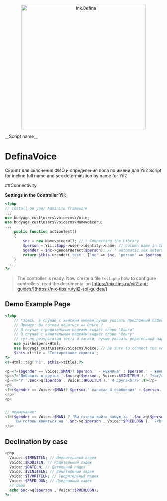 <p align="center">
    <a href="https://defina.ru/" target="_blank">
        <img src="https://defina.ru/img/apple-touch-icon-57x57.png" width="400" alt="Ink.Defina" />
    </a>
</p>
__Script name__

# DefinaVoice

Скрипт для склонения ФИО и определения пола по имени для Yii2
Script for incline full name and sex determination by name for Yii2

##Connectivity

**Settings in the Controller Yii:**

```php
<?php
// Install on your AdminLTE framework
...
use budyaga_cust\users\voicecms\Voice;
use budyaga_cust\users\voicecms\Namevoiceru;
...
    public function actionTest()
    {
        $nc = new Namevoiceru(); // ! Connecting the Library
        $person = Yii::$app->user->identity->name; // Column name in the database [name]
        $gender = $nc->genderDetect($person); // ! automatic sex determination by name
        return $this->render('test', ['nc' => $nc, 'person' => $person, 'gender' => $gender]);
    }
  ...
?>
```
> The controller is ready. Now create a file `test.php`
> how to configure controllers, read the documentation [https://nix-tips.ru/yii2-api-guides/](https://nix-tips.ru/yii2-api-guides/)

## Demo Example Page

```php
<?php
    // *здесь, в случае с женским именем лучше указать предложный падеж, другие падежи склоняют не правильно это предложение
    // Пример: Вы готовы жениться на Ольге ?
    // В случае с родительным падежом выдаёт слово "Ольги"
    // В случае с винительным падежём выдаёт слово "Ольгу"
    // тут по результатам теста и логики, лучше указать родительный падеж
    use yii\helpers\Html;
    use budyaga_cust\users\voicecms\Voice; // Be sure to connect the voice library
    $this->title = 'Тестирование скрипта';
?>
<?=Html::tag('h1', $this->title);?>

<p><?=($gender == Voice::$MAN)? $person.' - мужчина' : $person.' - женщина';?></p>
<p><?='Добавить в друзья '.$nc->q($person , Voice::$VINITELN ).' ?<br/> ';?></p>
<p><?='У '.$nc->q($person , Voice::$RODITLN ).' 4 друга<br/>';?></p>
<p>
<?=($gender == Voice::$MAN)? $person.' написал 4 сообщения' : $person.' написала 4 сообщения';?>
</p>
<p>


// примечание*
<?=($gender == Voice::$MAN) ? 'Вы готовы выйти замуж за '.$nc->q($person , Voice::$RODITLN ).' ?<br/> ' : 
    'Вы готовы жениться на '.$nc->q($person , Voice::$PREDLOGN ).' ?<br/> ';?>
</p>
```

## Declination by case
```php
<php
  Voice::$IMENITLN; // Именительный падеж
  Voice::$RODITLN; // Родительный падеж
  Voice::$DATELN; // Дательный падеж
  Voice::$VINITELN; // Винительный падеж
  Voice::$TVORITELN; // Творительный падеж
  Voice::$PREDLOGN; // Предложный падеж
  // demo
  echo $nc->q($person , Voice::$PREDLOGN);
?>
```
